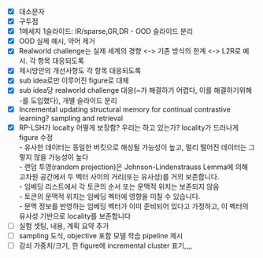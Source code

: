 - [x] 대소문자
- [x] 구두점
- [x] 1메세지 1슬라이드: IR/sparse,GR,DR - OOD 슬라이드 분리
- [x] OOD 실제 예시, 약어 제거
- [x] Realworld challenge는 실제 세계의 경향 <-> 기존 방식의 한계 <-> L2R로 예시. 각 항목 대응되도록
- [x] 제시방안의 개선사항도 각 항목 대응되도록
- [x] sub idea로만 이루어진 figure로 대체
- [x] sub idea당 realworld challenge 대응(~가 해결하기 어렵다, 이를 해결하기위해 -를 도입했다), 개별 슬라이드 분리
- [x] Incremental updating structural memory for continual contrastive learning? sampling and retrieval
- [x] RP-LSH가 localty 어떻게 보장함? 우리는 하고 있는가? locality가 드러나게 figure 수정  
      - 유사한 데이터는 동일한 버킷으로 해싱될 가능성이 높고, 멀리 떨어진 데이터는 그렇지 않을 가능성이 높다  
      - 랜덤 투영(random projection)은 Johnson-Lindenstrauss Lemma에 의해 고차원 공간에서 두 벡터 사이의 거리(또는 유사성)를 거의 보존합니다.  
      - 임베딩 리스트에서 각 토큰의 순서 또는 문맥적 위치는 보존되지 않음  
      - 토큰의 문맥적 위치는 임베딩 벡터에 영향을 미칠 수 있습니다.  
      - 문맥 정보를 반영하는 임베딩 벡터가 이미 준비되어 있다고 가정하고, 이 벡터의 유사성 기반으로 locality를 보존합니다  
- [ ] 실험 셋팅, 내용, 계획 요약 추가
- [ ] sampling 도식, objective 포함 모델 학습 pipeline 제시
- [ ] 감쇠 가중치/크기, 한 figure에 incremental cluster 표기,,,,
